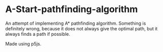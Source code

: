 # A-Start-pathfinding-algorithm
An attempt of implementing A* pathfinding algorithm. Something is definitely wrong, because it does not always give the optimal path, but it always finds a path if possible.


Made using p5js.
